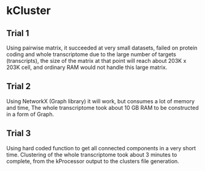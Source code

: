 # kCluster

## Trial 1
Using pairwise matrix, it succeeded at very small datasets, failed on protein coding and whole transcriptome due to the large number of targets (transcripts), the size of the matrix at that point will reach about 203K x 203K cell, and ordinary RAM would not handle this large matrix.

## Trial 2
Using NetworkX (Graph library) it will work, but consumes a lot of memory and time,
The whole transcriptome took about 10 GB RAM to be constructed in a form of Graph.

## Trial 3
Using hard coded function to get all connected components in a very short time. 
Clustering of the whole transcriptome took about 3 minutes to complete, from the kProcessor output to the clusters file generation.
